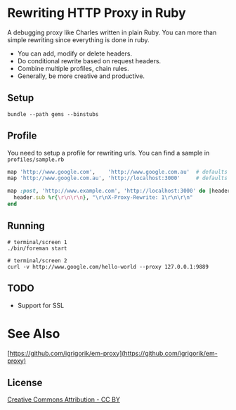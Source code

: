 # Rewriting HTTP Proxy in Ruby

A debugging proxy like Charles written in plain Ruby. You can more than simple rewriting since everything
is done in ruby.

* You can add, modify or delete headers.
* Do conditional rewrite based on request headers.
* Combine multiple profiles, chain rules.
* Generally, be more creative and productive.

## Setup

```
bundle --path gems --binstubs
```

## Profile

You need to setup a profile for rewriting urls. You can find a sample in `profiles/sample.rb`

```ruby
map 'http://www.google.com',    'http://www.google.com.au'  # defaults to GET
map 'http://www.google.com.au', 'http://localhost:3000'     # defaults to GET

map :post, 'http://www.example.com', 'http://localhost:3000' do |header|
  header.sub %r{\r\n\r\n}, "\r\nX-Proxy-Rewrite: 1\r\n\r\n"
end
```

## Running

```
# terminal/screen 1
./bin/foreman start

# terminal/screen 2
curl -v http://www.google.com/hello-world --proxy 127.0.0.1:9889
```

## TODO

* Support for SSL

# See Also
[https://github.com/igrigorik/em-proxy](https://github.com/igrigorik/em-proxy)

## License
[Creative Commons Attribution - CC BY](http://creativecommons.org/licenses/by/3.0)
